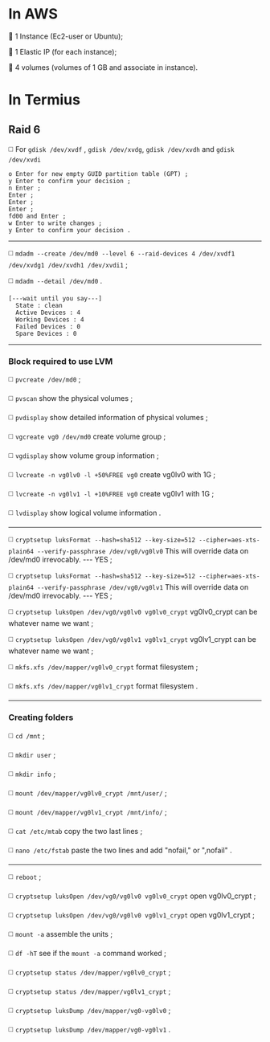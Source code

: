 # **In AWS**

🔴 1 Instance (Ec2-user or Ubuntu);

🔴 1 Elastic IP (for each instance);

🔴 4 volumes (volumes of 1 GB and associate in instance).

# **In Termius**

## Raid 6

◻️ For `gdisk /dev/xvdf` , `gdisk /dev/xvdg`, `gdisk /dev/xvdh` and `gdisk /dev/xvdi`
```
o Enter for new empty GUID partition table (GPT) ;
y Enter to confirm your decision ;
n Enter ;
Enter ;
Enter ;
Enter ;
fd00 and Enter ;
w Enter to write changes ;
y Enter to confirm your decision .
```
________________________________________________________
◻️ `mdadm --create /dev/md0 --level 6 --raid-devices 4 /dev/xvdf1 /dev/xvdg1 /dev/xvdh1 /dev/xvdi1` ;

◻️ `mdadm --detail /dev/md0` .
```
[---wait until you say---]
  State : clean
  Active Devices : 4
  Working Devices : 4
  Failed Devices : 0
  Spare Devices : 0
```
________________________________________________________
### Block required to use LVM

◻️ `pvcreate /dev/md0` ;

◻️ `pvscan` show the physical volumes ;

◻️ `pvdisplay` show detailed information of physical volumes ;

◻️ `vgcreate vg0 /dev/md0` create volume group ;

◻️ `vgdisplay` show volume group information ;

◻️ `lvcreate -n vg0lv0 -l +50%FREE vg0` create vg0lv0 with 1G ;

◻️ `lvcreate -n vg0lv1 -l +10%FREE vg0` create vg0lv1 with 1G ;

◻️ `lvdisplay` show logical volume information .
________________________________________________________
◻️ `cryptsetup luksFormat --hash=sha512 --key-size=512 --cipher=aes-xts-plain64 --verify-passphrase /dev/vg0/vg0lv0` This will override data on /dev/md0 irrevocably. --- YES ;

◻️ `cryptsetup luksFormat --hash=sha512 --key-size=512 --cipher=aes-xts-plain64 --verify-passphrase /dev/vg0/vg0lv1` This will override data on /dev/md0 irrevocably. --- YES ;

◻️ `cryptsetup luksOpen /dev/vg0/vg0lv0 vg0lv0_crypt` vg0lv0_crypt can be whatever name we want ;

◻️ `cryptsetup luksOpen /dev/vg0/vg0lv1 vg0lv1_crypt` vg0lv1_crypt can be whatever name we want ;

◻️ `mkfs.xfs /dev/mapper/vg0lv0_crypt` format filesystem ;

◻️ `mkfs.xfs /dev/mapper/vg0lv1_crypt` format filesystem .
________________________________________________________
### Creating folders

◻️ `cd /mnt` ;

◻️ `mkdir user` ;

◻️ `mkdir info` ;

◻️ `mount /dev/mapper/vg0lv0_crypt /mnt/user/` ;

◻️ `mount /dev/mapper/vg0lv1_crypt /mnt/info/` ;

◻️ `cat /etc/mtab` copy the two last lines ;

◻️ `nano /etc/fstab` paste the two lines and add "nofail," or ",nofail" .
________________________________________________________
◻️ `reboot` ;

◻️ `cryptsetup luksOpen /dev/vg0/vg0lv0 vg0lv0_crypt` open vg0lv0_crypt ;

◻️ `cryptsetup luksOpen /dev/vg0/vg0lv0 vg0lv1_crypt` open vg0lv1_crypt ;

◻️ `mount -a` assemble the units ;

◻️ `df -hT` see if the `mount -a` command worked ;

◻️ `cryptsetup status /dev/mapper/vg0lv0_crypt` ;

◻️ `cryptsetup status /dev/mapper/vg0lv1_crypt` ;

◻️ `cryptsetup luksDump /dev/mapper/vg0-vg0lv0` ;

◻️ `cryptsetup luksDump /dev/mapper/vg0-vg0lv1` .
